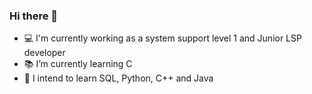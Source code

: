 ### Hi there 👋

- 💻️ I'm currently working as a system support level 1 and Junior LSP developer
- 📚️ I’m currently learning C 
- 🔭 I intend to learn SQL, Python, C++ and Java
